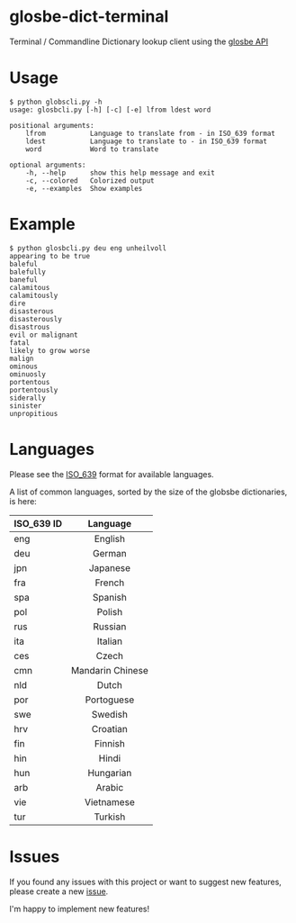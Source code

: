 # glosbe-dict-terminal
Terminal / Commandline Dictionary lookup client using the [glosbe API](https://glosbe.com/a-api)

# Usage
```
$ python globscli.py -h
usage: glosbcli.py [-h] [-c] [-e] lfrom ldest word

positional arguments:
	lfrom           Language to translate from - in ISO_639 format
	ldest           Language to translate to - in ISO_639 format
	word            Word to translate

optional arguments:
	-h, --help      show this help message and exit
	-c, --colored   Colorized output
	-e, --examples  Show examples
```

# Example
```
$ python glosbcli.py deu eng unheilvoll
appearing to be true
baleful
balefully
baneful
calamitous
calamitously
dire
disasterous
disasterously
disastrous
evil or malignant
fatal
likely to grow worse
malign
ominous
ominuosly
portentous
portentously
siderally
sinister
unpropitious
```

# Languages
Please see the [ISO\_639](http://en.wikipedia.org/wiki/ISO_639:d) format for available languages.

A list of common languages, sorted by the size of the globsbe dictionaries, is here:

| ISO\_639 ID   | Language |
|----------|:---------:|
| eng | English |
| deu | German |
| jpn | Japanese |
| fra | French |
| spa | Spanish |
| pol | Polish |
| rus | Russian |
| ita | Italian |
| ces | Czech |
| cmn | Mandarin Chinese |
| nld | Dutch |
| por | Portoguese |
| swe | Swedish |
| hrv | Croatian |
| fin | Finnish |
| hin | Hindi |
| hun | Hungarian |
| arb | Arabic |
| vie | Vietnamese |
| tur | Turkish |

# Issues

If you found any issues with this project or want to suggest new features, please create a new [issue](https://github.com/YASME-Tim/glosbe-dict-terminal/issues).

I'm happy to implement new features!
